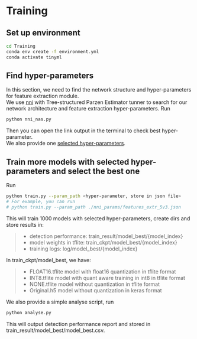 # Training

## Set up environment
```bash
cd Training
conda env create -f environment.yml
conda activate tinyml
```

## Find hyper-parameters
In this section, we need to find the network structure and hyper-parameters for feature extraction module.  
We use [nni](https://nni.readthedocs.io/en/stable/) with Tree-structured Parzen Estimator tunner to search for our network architecture and feature extraction hyper-parameters.
Run  
```bash
python nni_nas.py
```
Then you can open the link output in the terminal to check best hyper-parameter.  
We also provide one [selected hyper-parameters](../Training/nni_params/features_extr_5v3.json).  

## Train more models with selected hyper-parameters and select the best one
Run  
```bash
python train.py --param_path <hyper-parameter, store in json file>
# For example, you can run
# python train.py --param_path ./nni_params/features_extr_5v3.json
```
This will train 1000 models with selected hyper-parameters, create dirs and store results in:  
> + detection performance: train_result/model_best/{model_index}
> + model weights in tflite: train_ckpt/model_best/{model_index}
> + training logs: log/model_best/{model_index}

In train_ckpt/model_best, we have:  
> + FLOAT16.tflite model with float16 quantization in tflite format
> + INT8.tflite model with quant aware training in int8 in tflite format
> + NONE.tflite model without quantization in tflite format
> + Original.h5 model without quantization in keras format

We also provide a simple analyse script, run  
```bash
python analyse.py
```
This will output detection performance report and stored in train_result/model_best/model_best.csv.   

